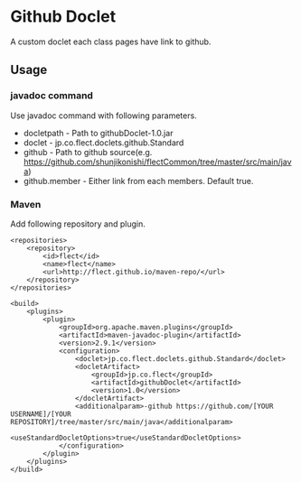 # Github Doclet

A custom doclet each class pages have link to github.

## Usage
### javadoc command
Use javadoc command with following parameters.

- docletpath - Path to githubDoclet-1.0.jar
- doclet - jp.co.flect.doclets.github.Standard
- github - Path to github source(e.g. https://github.com/shunjikonishi/flectCommon/tree/master/src/main/java)
- github.member - Either link from each members. Default true.

### Maven
Add following repository and plugin.

    <repositories>
        <repository>
            <id>flect</id>
            <name>flect</name>
            <url>http://flect.github.io/maven-repo/</url>
        </repository>
    </repositories>

    <build>
        <plugins>
            <plugin>
                <groupId>org.apache.maven.plugins</groupId>
                <artifactId>maven-javadoc-plugin</artifactId>
                <version>2.9.1</version>
                <configuration>
                    <doclet>jp.co.flect.doclets.github.Standard</doclet>
                    <docletArtifact>
                        <groupId>jp.co.flect</groupId>
                        <artifactId>githubDoclet</artifactId>
                        <version>1.0</version>
                    </docletArtifact>
                    <additionalparam>-github https://github.com/[YOUR USERNAME]/[YOUR REPOSITORY]/tree/master/src/main/java</additionalparam>
                    <useStandardDocletOptions>true</useStandardDocletOptions>
                </configuration>
            </plugin>
        </plugins>
    </build>
